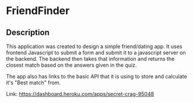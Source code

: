 # FriendFinder

## Description

  This application was created to design a simple friend/dating app. It uses frontend Javascript to submit a form and submit it to a javascript server on the backend. The backend then takes that information and returns the closest match based on the answers given in the quiz. 
  
  The app also has links to the basic API that it is using to store and calculate it's "Best match" from. 
  

Link: https://dashboard.heroku.com/apps/secret-crag-95048
